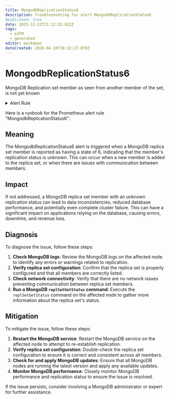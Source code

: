 ```yaml
---
title: MongodbReplicationStatus6
description: Troubleshooting for alert MongodbReplicationStatus6
#published: true
date: 2023-12-12T21:12:32.022Z
tags: 
  - LGTM
  - generated
editor: markdown
dateCreated: 2020-04-10T18:32:27.079Z
---
```


# MongodbReplicationStatus6

MongoDB Replication set member as seen from another member of the set, is not yet known

<details>
  <summary>Alert Rule</summary>

{{% rule "mongodb/dcu-mongodb-exporter.yml" "MongodbReplicationStatus6" %}}

{{% comment %}}

```yaml
alert: MongodbReplicationStatus6
expr: mongodb_replset_member_state == 6
for: 0m
labels:
    severity: critical
annotations:
    summary: MongoDB replication Status 6 (instance {{ $labels.instance }})
    description: |-
        MongoDB Replication set member as seen from another member of the set, is not yet known
          VALUE = {{ $value }}
          LABELS = {{ $labels }}
    runbook: https://github.com/srerun/prometheus-alerts/blob/main/content/runbooks/dcu-mongodb-exporter/MongodbReplicationStatus6.md

```

{{% /comment %}}

</details>


Here is a runbook for the Prometheus alert rule "MongodbReplicationStatus6":

## Meaning

The MongodbReplicationStatus6 alert is triggered when a MongoDB replica set member is reported as having a state of 6, indicating that the member's replication status is unknown. This can occur when a new member is added to the replica set, or when there are issues with communication between members.

## Impact

If not addressed, a MongoDB replica set member with an unknown replication status can lead to data inconsistencies, reduced database performance, and potentially even complete cluster failure. This can have a significant impact on applications relying on the database, causing errors, downtime, and revenue loss.

## Diagnosis

To diagnose the issue, follow these steps:

1. **Check MongoDB logs**: Review the MongoDB logs on the affected node to identify any errors or warnings related to replication.
2. **Verify replica set configuration**: Confirm that the replica set is properly configured and that all members are correctly listed.
3. **Check network connectivity**: Verify that there are no network issues preventing communication between replica set members.
4. **Run a MongoDB `replSetGetStatus` command**: Execute the `replSetGetStatus` command on the affected node to gather more information about the replica set's status.

## Mitigation

To mitigate the issue, follow these steps:

1. **Restart the MongoDB service**: Restart the MongoDB service on the affected node to attempt to re-establish replication.
2. **Verify replica set configuration**: Double-check the replica set configuration to ensure it is correct and consistent across all members.
3. **Check for and apply MongoDB updates**: Ensure that all MongoDB nodes are running the latest version and apply any available updates.
4. **Monitor MongoDB performance**: Closely monitor MongoDB performance and replication status to ensure the issue is resolved.

If the issue persists, consider involving a MongoDB administrator or expert for further assistance.